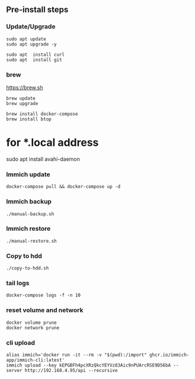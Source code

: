 ## Pre-install steps

### Update/Upgrade
```
sudo apt update
sudo apt upgrade -y
```

```
sudo apt  install curl
sudo apt  install git
```

### brew
https://brew.sh
```
brew update
brew upgrade
```

```
brew install docker-compose
brew install btop
```

# for *.local address
sudo apt install avahi-daemon

### Immich update
```
docker-compose pull && docker-compose up -d
```

### Immich backup
```
./manual-backup.sh
```

### Immich restore
```
./manual-restore.sh
```

### Copy to hdd
```
./copy-to-hdd.sh
```

### tail logs
```
docker-compose logs -f -n 10
```

### reset volume and network
```
docker volume prune
docker network prune
```

### cli upload
```
alias immich='docker run -it --rm -v "$(pwd):/import" ghcr.io/immich-app/immich-cli:latest'
immich upload --key kEPGBFh4pcXRzQkcYEYVz83Aic9nPUArcRSE9D56bA --server http://192.168.4.95/api --recursive
```
